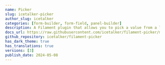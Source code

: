 ```yaml
---
name: Picker
slug: icetalker-picker
author_slug: icetalker
categories: [form-builder, form-field, panel-builder]
description: A Filament plugin that allows you to pick a value from a list of options.
docs_url: https://raw.githubusercontent.com/icetalker/filament-picker/main/README.md
github_repository: icetalker/filament-picker
has_dark_theme: true
has_translations: true
versions: [3]
publish_date: 2024-05-08
---
```


